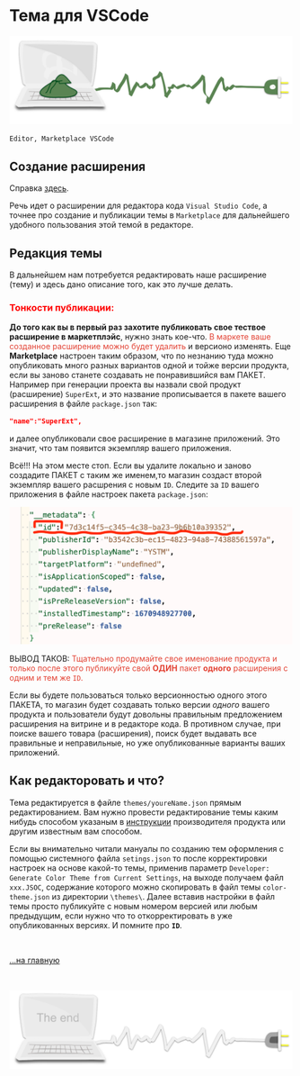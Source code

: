 <div class="navi"><nav id="navi"><!-- js --></nav></div>

# Тема для VSCode

<span id="comp-start-img" class="img" onclick="imgResize()">![image-top](assets/svg/comp-package.svg)</span>

	Editor, Marketplace VSCode

## Создание расширения

Справка [здесь](https://code.visualstudio.com/api).

Речь идет о расширении для редактора кода `Visual Studio Code`, а точнее про создание и публикации темы в `Marketplace` для дальнейшего удобного пользования этой темой в редакторе. 

## Редакция темы

В дальнейшем нам потребуется редактировать наше расширение (тему) и здесь дано описание того, как это лучше делать.

### <span style="color: #f00;">**Тонкости публикации**:

**До того как вы в первый раз захотите публиковать свое тествое расширение в маркетплэйс**, нужно знать кое-что.<span style="color: #e34234;"> В маркете ваше созданное расширение можно будет удалить</span> и версионо изменять. Еще **Marketplace** настроен таким образом, что по незнанию туда можно опубликовать много разных вариантов одной и тойже версии продукта, если вы заново станете создавать не понравившийся вам ПАКЕТ. Например при генерации проекта вы назвали свой продукт (расширение) `SuperExt`, и это название прописывается в пакете вашего расширения в файле `package.json`  так: 

```json
"name":"SuperExt",
```

и далее опубликовали свое расширение в магазине приложений. Это значит, что там появится экземпляр вашего приложения. 

Всё!!! На этом месте стоп. Если вы удалите локально и заново создадите ПАКЕТ с таким же именем,то магазин создаст второй экземпляр вашего расшрения с новым `ID`. Следите за `ID` вашего приложения в файле настроек пакета `package.json`:

<span id="package-id-img" class="img" onclick="imgResize()">![img](assets/img/package-id.png)</span>

ВЫВОД ТАКОВ: <span style="color: #e34234;">Тщательно продумайте свое именование продукта и только после этого публикуйте свой **ОДИН** пакет **одного** расширения с одним и тем же `ID`.

Если вы будете пользоваться только версионностью одного этого ПАКЕТА, то магазин будет создавать только версии *одного* вашего продукта и пользователи будут довольны правильным предложением расширения на витрине и в редакторе кода. В противном случае, при поиске вашего товара (расширения), поиск будет выдавать все правильные и неправильные, но уже опубликованные варианты ваших приложений.

## Как редакторовать и что?

Тема редактируется в файле `themes/youreName.json` прямым редактированием. 
Вам нужно провести редактирование темы каким нибудь способом указаным в [инструкции](https://code.visualstudio.com/api/extension-guides/color-theme) производителя продукта или другим известным вам способом.  

Если вы внимательно читали мануалы по созданию тем оформления с помощью системного файла `setings.json` то после корректировки настроек на основе какой-то темы, применив параметр `Developer: Generate Color Theme from Current Settings`, на выходе получаем файл `xxx.JSOC`, содержание которого можно скопировать в файл темы `color-theme.json` из директории `\themes\`. Далее вставив настройки в файл темы просто публикуйте с новым номером версией или любым предыдущим, если нужно что то откорректировать в уже опубликованных версиях. И помните про **`ID`**.


<br>

[…на главную](/)

<br>

<span id="comp-end-img" class="img" onclick="imgResize()">![image-bottom](assets/svg/comp-end.svg)</span>


<script src="assets/js/navi.js"></script>